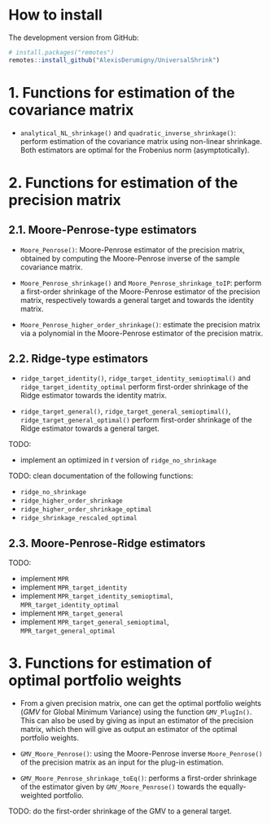 # How to install

The development version from GitHub:

``` r
# install.packages("remotes")
remotes::install_github("AlexisDerumigny/UniversalShrink")
```


# 1. Functions for estimation of the covariance matrix


- `analytical_NL_shrinkage()` and `quadratic_inverse_shrinkage()`: perform
  estimation of the covariance matrix using non-linear shrinkage. Both estimators
  are optimal for the Frobenius norm (asymptotically).



# 2. Functions for estimation of the precision matrix


## 2.1. Moore-Penrose-type estimators

- `Moore_Penrose()`: Moore-Penrose estimator of the precision matrix, obtained
  by computing the Moore-Penrose inverse of the sample covariance matrix.

- `Moore_Penrose_shrinkage()` and `Moore_Penrose_shrinkage_toIP`: perform a
  first-order shrinkage of the Moore-Penrose estimator of the precision matrix,
  respectively towards a general target and towards the identity matrix.
  
- `Moore_Penrose_higher_order_shrinkage()`: estimate the precision matrix via
  a polynomial in the Moore-Penrose estimator of the precision matrix.


## 2.2. Ridge-type estimators

- `ridge_target_identity()`, `ridge_target_identity_semioptimal()` and 
  `ridge_target_identity_optimal` perform first-order shrinkage of the Ridge
  estimator towards the identity matrix.
  
- `ridge_target_general()`, `ridge_target_general_semioptimal()`,
  `ridge_target_general_optimal()`  perform first-order shrinkage of the Ridge
  estimator towards a general target.
  
TODO: 
- implement an optimized in $t$ version of `ridge_no_shrinkage`

TODO: clean documentation of the following functions:
- `ridge_no_shrinkage`
- `ridge_higher_order_shrinkage`
- `ridge_higher_order_shrinkage_optimal`
- `ridge_shrinkage_rescaled_optimal`


## 2.3. Moore-Penrose-Ridge estimators


TODO:
- implement `MPR`
- implement `MPR_target_identity`
- implement `MPR_target_identity_semioptimal`, `MPR_target_identity_optimal`
- implement `MPR_target_general`
- implement `MPR_target_general_semioptimal`, `MPR_target_general_optimal`


# 3. Functions for estimation of optimal portfolio weights


- From a given precision matrix, one can get the optimal portfolio weights
  (*GMV* for Global Minimum Variance) using the function `GMV_PlugIn()`. This can
  also be used by giving as input an estimator of the precision matrix,
  which then will give as output an estimator of the optimal portfolio weights.

- `GMV_Moore_Penrose()`: using the Moore-Penrose inverse `Moore_Penrose()` of
  the precision matrix as an input for the plug-in estimation.

- `GMV_Moore_Penrose_shrinkage_toEq()`: performs a first-order shrinkage of the
  estimator given by `GMV_Moore_Penrose()` towards the equally-weighted portfolio.

TODO: do the first-order shrinkage of the GMV to a general target.


